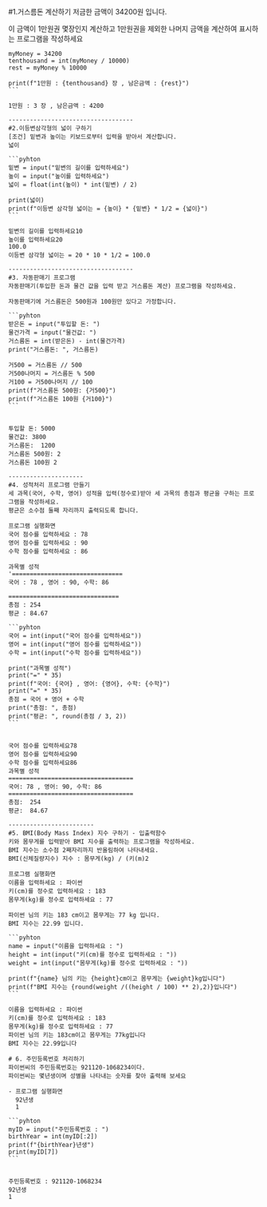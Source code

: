 #1.거스름돈 계산하기
저금한 금액이 34200원 입니다.

이 금액이 1만원권 몇장인지 계산하고 1만원권을 제외한 나머지 금액을 계산하여 표시하는 프로그램을 작성하세요

```pyhton
myMoney = 34200
tenthousand = int(myMoney / 10000)
rest = myMoney % 10000
​
print(f"1만원 : {tenthousand} 장 , 남은금액 : {rest}")
​```
​
1만원 : 3 장 , 남은금액 : 4200

-----------------------------------
#2.이등변삼각형의 넓이 구하기
[조건] 밑변과 높이는 키보드로부터 입력을 받아서 계산합니다.
넓이

```pyhton
밑변 = input("밑변의 길이를 입력하세요")
높이 = input("높이를 입력하세요")
넓이 = float(int(높이) * int(밑변) / 2)
​
print(넓이)
print(f"이등변 삼각형 넓이는 = {높이} * {밑변} * 1/2 = {넓이}")
​```
​
밑변의 길이를 입력하세요10
높이를 입력하세요20
100.0
이등변 삼각형 넓이는 = 20 * 10 * 1/2 = 100.0

-----------------------------------
#3. 자동판매기 프로그램
자동판매기(투입한 돈과 물건 값을 입력 받고 거스름돈 계산) 프로그램을 작성하세요.

자동판매기에 거스름돈은 500원과 100원만 있다고 가정합니다.

```pyhton
받은돈 = input("투입할 돈: ")
물건가격 = input("물건값: ")
거스름돈 = int(받은돈) - int(물건가격)
print("거스름돈: ", 거스름돈)
​
거500 = 거스름돈 // 500
거500나머지 = 거스름돈 % 500
거100 = 거500나머지 // 100
print(f"거스름돈 500원: {거500}")
print(f"거스름돈 100원 {거100}")
​```
​

투입할 돈: 5000
물건값: 3800
거스름돈:  1200
거스름돈 500원: 2
거스름돈 100원 2

---------------------
#4. 성적처리 프로그램 만들기
세 과목(국어, 수학, 영어) 성적을 입력(정수로)받아 세 과목의 총점과 평균을 구하는 프로그램을 작성하세요.
평균은 소수점 둘째 자리까지 출력되도록 합니다.

프로그램 실행화면
국어 점수를 입력하세요 : 78
영어 점수를 입력하세요 : 90
수학 점수를 입력하세요 : 86

과목별 성적
'===============================
국어 : 78 , 영어 : 90, 수학: 86

===============================
총점 : 254
평균 : 84.67

```pyhton 
국어 = int(input("국어 점수를 입력하세요"))
영어 = int(input("영어 점수를 입력하세요"))
수학 = int(input("수학 점수를 입력하세요"))
​
print("과목별 성적")
print("=" * 35)
print(f"국어: {국어} , 영어: {영어}, 수학: {수학}")
print("=" * 35)
총점 = 국어 + 영어 + 수학
print("총점: ", 총점)
print("평균: ", round(총점 / 3, 2))
​```


국어 점수를 입력하세요78
영어 점수를 입력하세요90
수학 점수를 입력하세요86
과목별 성적
===================================
국어: 78 , 영어: 90, 수학: 86
===================================
총점:  254
평균:  84.67

------------------------
#5. BMI(Body Mass Index) 지수 구하기 - 입출력함수
키와 몸무게를 입력받아 BMI 지수를 출력하는 프로그램을 작성하세요.
BMI 지수는 소수점 2째자리까지 반올림하여 나타내세요.
BMI(신체질량지수) 지수 : 몸무게(kg) / (키(m)2

프로그램 실행화면
이름을 입력하세요 : 파이썬
키(cm)를 정수로 입력하세요 : 183
몸무게(kg)를 정수로 입력하세요 : 77

파이썬 님의 키는 183 cm이고 몸무게는 77 kg 입니다.
BMI 지수는 22.99 입니다.

```pyhton
name = input("이름을 입력하세요 : ")
height = int(input("키(cm)를 정수로 입력하세요 : "))
weight = int(input("몸무게(kg)를 정수로 입력하세요 : "))
​
print(f"{name} 님의 키는 {height}cm이고 몸무게는 {weight}kg입니다")
print(f"BMI 지수는 {round(weight /((height / 100) ** 2),2)}입니다")
​```

이름을 입력하세요 : 파이썬
키(cm)를 정수로 입력하세요 : 183
몸무게(kg)를 정수로 입력하세요 : 77
파이썬 님의 키는 183cm이고 몸무게는 77kg입니다
BMI 지수는 22.99입니다

# 6. 주민등록번호 처리하기
파이썬씨의 주민등록번호는 921120-1068234이다.  
파이썬씨는 몇년생이며 성별을 나타내는 숫자를 찾아 출력해 보세요
​
- 프로그램 실행화면  
  92년생  
  1

```pyhton
myID = input("주민등록번호 : ")
birthYear = int(myID[:2])
print(f"{birthYear}년생")
print(myID[7])
​```
​
​
주민등록번호 : 921120-1068234
92년생
1
